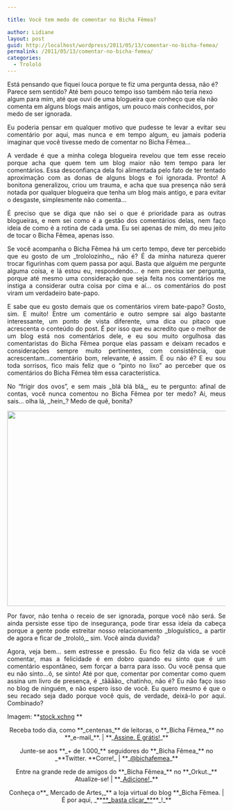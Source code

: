 ```yaml
---

title: Você tem medo de comentar no Bicha Fêmea?

author: Lidiane
layout: post
guid: http://localhost/wordpress/2011/05/13/comentar-no-bicha-femea/
permalink: /2011/05/13/comentar-no-bicha-femea/
categories:
  - Trololó
---
```

Está pensando que fiquei louca porque te fiz uma pergunta dessa, não é? Parece sem sentido? Até bem pouco tempo isso também não teria nexo algum para mim, até que ouvi de uma blogueira que conheço que ela não comenta em alguns blogs mais antigos, um pouco mais conhecidos, por medo de ser ignorada.

<p style="text-align: justify;">
  Eu poderia pensar em qualquer motivo que pudesse te levar a evitar seu comentário por aqui, mas nunca e em tempo algum, eu jamais poderia imaginar que você tivesse medo de comentar no Bicha Fêmea…
</p>

<!--more-->

<p style="text-align: justify;">
  A verdade é que a minha colega blogueira revelou que tem esse receio porque acha que quem tem um blog maior não tem tempo para ler comentários. Essa desconfiança dela foi alimentada pelo fato de ter tentado aproximação com as donas de alguns blogs e foi ignorada. Pronto! A bonitona generalizou, criou um trauma, e acha que sua presença não será notada por qualquer blogueira que tenha um blog mais antigo, e para evitar o desgaste, simplesmente não comenta…
</p>

<p style="text-align: justify;">
  É preciso que se diga que não sei o que é prioridade para as outras blogueiras, e nem sei como é a gestão dos comentários delas, nem faço ideia de como é a rotina de cada uma. Eu sei apenas de mim, do meu jeito de tocar o Bicha Fêmea, apenas isso.
</p>

<p style="text-align: justify;">
  Se você acompanha o Bicha Fêmea há um certo tempo, deve ter percebido que eu gosto de um _trololozinho_, não é? É da minha natureza querer trocar figurinhas com quem passa por aqui. Basta que alguém me pergunte alguma coisa, e lá estou eu, respondendo… e nem precisa ser pergunta, porque até mesmo uma consideração que seja feita nos comentários me instiga a considerar outra coisa por cima e aí… os comentários do post viram um verdadeiro bate-papo.
</p>

<p style="text-align: justify;">
  E sabe que eu gosto demais que os comentários virem bate-papo? Gosto, sim. E muito! Entre um comentário e outro sempre sai algo bastante interessante, um ponto de vista diferente, uma dica ou pitaco que acrescenta o conteúdo do post. É por isso que eu acredito que o melhor de um blog está nos comentários dele, e eu sou muito orgulhosa das comentaristas do Bicha Fêmea porque elas passam e deixam recados e considerações sempre muito pertinentes, com consistência, que acrescentam…comentário bom, relevante, é assim. É ou não é? E eu sou toda sorrisos, fico mais feliz que o “pinto no lixo” ao perceber que os comentários do Bicha Fêmea têm essa característica.
</p>

<p style="text-align: justify;">
  No “frigir dos ovos”, e sem mais _blá blá blá_, eu te pergunto: afinal de contas, você nunca comentou no Bicha Fêmea por ter medo? Ai, meus sais… olha lá, _hein_? Medo de quê, bonita?
</p>

<p style="text-align: center;">
  <a href="http://www.trololodemulher.com.br/blog/wp-content/uploads/2011/05/medo-de-comentar.jpg"><img class="alignnone size-full wp-image-6357" title="medo de comentar" src="http://www.trololodemulher.com.br/blog/wp-content/uploads/2011/05/medo-de-comentar.jpg" alt="" width="600" height="450" /></a>
</p>

<p style="text-align: justify;">
  Por favor, não tenha o receio de ser ignorada, porque você não será. Se ainda persiste esse tipo de insegurança, pode tirar essa ideia da cabeça porque a gente pode estreitar nosso relacionamento _bloguístico_ a partir de agora e ficar de _trololó,_ sim. Você ainda duvida?
</p>

<p style="text-align: justify;">
  Agora, veja bem… sem estresse e pressão. Eu fico feliz da vida se você comentar, mas a felicidade é em dobro quando eu sinto que é um comentário espontâneo, sem forçar a barra para isso. Ou você pensa que eu não sinto…ô, se sinto! Até por que, comentar por comentar como quem assina um livro de presença, é _tãããão_ chatinho, não é? Eu não faço isso no blog de ninguém, e não espero isso de você. Eu quero mesmo é que o seu recado seja dado porque você quis, de verdade, deixá-lo por aqui. Combinado?
</p>

Imagem: **[stock.xchng](http://www.sxc.hu/) **

<p style="text-align: center;">
  Receba todo dia, como **_centenas_** de leitoras, o **_Bicha Fêmea_** no **_e-mail_**. | **_<a href="http://feedburner.google.com/fb/a/mailverify?uri=blogbichafemea&loc=pt_BR">Assine. É grátis!</a>_**
</p>

<p style="text-align: center;">
  Junte-se aos **_+ de 1.000_** seguidores do **_Bicha Fêmea_** no _**Twitter. **Corre!_ | **_<a href="http://twitter.com/bichafemea">@bichafemea</a>_**
</p>

<p style="text-align: center;">
  Entre na grande rede de amigos do **_Bicha Fêmea_** no **_Orkut._** Atualize-se! | **_<a href="http://www.orkut.com.br/Main#Profile?uid=5161612886294499900">Adicione!</a>_**
</p>

<p style="text-align: center;">
  Conheça o**_ Mercado de Artes,_** a loja virtual do blog **_Bicha Fêmea. | É por aqui, _**<a href="http://www.trololodemulher.com.br/loja/">**_basta clicar_**</a>**_!_**
</p>